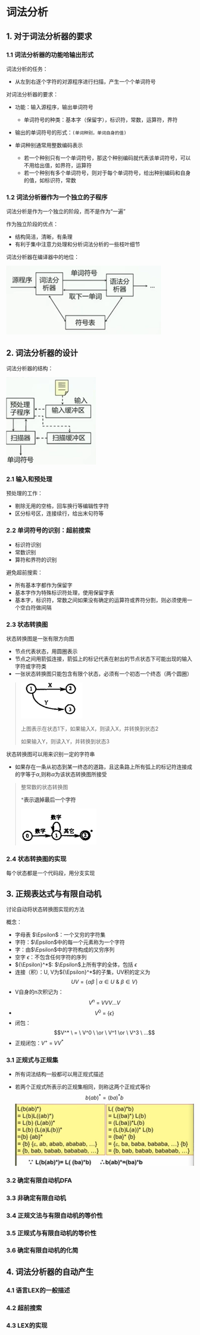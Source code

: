 # 词法分析

## 1. 对于词法分析器的要求

### 1.1 词法分析器的功能哈输出形式

词法分析的任务：

* 从左到右逐个字符的对源程序进行扫描，产生一个个单词符号

对词法分析器的要求：

* 功能：输入源程序，输出单词符号

  * 单词符号的种类：基本字（保留字），标识符，常数，运算符，界符
  
* 输出的单词符号的形式：`(单词种别，单词自身的值)`
  
* 单词种别通常用整数编码表示
    * 若一个种别只有一个单词符号，那这个种别编码就代表该单词符号，可以不用给出值，如界符，运算符
    * 若一个种别有多个单词符号，则对于每个单词符号，给出种别编码和自身的值，如标识符，常数
  
  
  

### 1.2 词法分析器作为一个独立的子程序

词法分析是作为一个独立的阶段，而不是作为“一遍”

作为独立阶段的优点：

* 结构简洁，清晰，有条理
* 有利于集中注意力处理和分析词法分析的一些枝叶细节

词法分析器在编译器中的地位：

![image-20200227085144302](image/03-词法分析/image-20200227085144302.png)

## 2. 词法分析器的设计

词法分析器的结构：

![image-20200227085541722](image/03-词法分析/image-20200227085541722.png)

### 2.1 输入和预处理

预处理的工作：

* 剔除无用的空格，回车换行等编辑性字符
* 区分标号区，连接续行，给出末句符等

### 2.2 单词符号的识别：超前搜索

* 标识符识别
* 常数识别
* 算符和界符的识别

避免超前搜索：

* 所有基本字都作为保留字
* 基本字作为特殊标识符处理，使用保留字表
* 基本字，标识符，常数之间如果没有确定的运算符或界符分割，则必须使用一个空白符做间隔



### 2.3 状态转换图

状态转换图是一张有限方向图

* 节点代表状态，用圆圈表示
* 节点之间用箭弧连接，箭弧上的标记代表在射出的节点状态下可能出现的输入字符或字符类
* 一张状态转换图只能包含有限个状态，必须有一个初态一个终态（两个圆圈）

> ![image-20200227091930153](image/03-词法分析/image-20200227091930153.png)
>
> 上图表示在状态1下，如果输入X，则读入X，并转换到状态2
>
> 如果输入Y，则读入Y，并转换到状态3

状态转换图可以用来识别一定的字符串

* 如果存在一条从初态到某一终态的道路，且这条路上所有弧上的标记符连接成的字等于$\alpha$,则称$\alpha$为该状态转换图所接受

> 整常数的状态转换图
>
> ***表示退掉最后一个字符**
>
> ![image-20200227092645344](image/03-词法分析/image-20200227092645344.png)
>
> 

### 2.4 状态转换图的实现

每个状态都是一个代码段，用分支实现

## 3. 正规表达式与有限自动机

讨论自动将状态转换图实现的方法

概念：

* 字母表 $\Epsilon$：一个又穷的字符集
* 字符：$\Epsilon$中的每一个元素称为一个字符
* 字：由$\Epsilon$中的字符构成的又穷序列
* 空字 $\epsilon$：不包含任何字符的序列
* ${\Epsilon}^*$: $\Epsilon$上所有字的全体，包括 $\epsilon$
* 连接（积）：U, V为${\Epsilon}^*$的子集，UV积的定义为$$UV = \{\alpha\beta \ | \ \alpha \in U \  \& \ \beta \in V\}$$
* V自身的n次积记为：$$V^n \  = \  VVV...V$$
* $$V^0 \  = \  \{\epsilon\}$$
* 闭包：$$V^* \ = \ V^0 \ \or \ V^1 \or \ V^3 \ ...$$
* 正规闭包：$V^+ \ = \ VV^*$

### 3.1 正规式与正规集

* 所有词法结构一般都可以用正规式描述

* 若两个正规式所表示的正规集相同，则称这两个正规式等价
  $$
  b{(ab)}^* = {(ba)}^*b
  $$
  ![image-20200227103611369](image/03-词法分析/image-20200227103611369.png)

  

### 3.2 确定有限自动机DFA

### 3.3 非确定有限自动机

### 3.4 正规文法与有限自动机的等价性

### 3.5 正规式与有限自动机的等价性

### 3.6 确定有限自动机的化简



## 4. 词法分析器的自动产生

### 4.1 语言LEX的一般描述

### 4.2 超前搜索

### 4.3 LEX的实现

